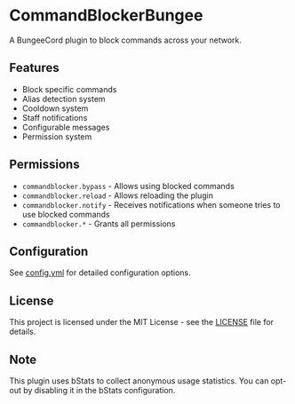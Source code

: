 # CommandBlockerBungee

A BungeeCord plugin to block commands across your network.

## Features

- Block specific commands
- Alias detection system
- Cooldown system
- Staff notifications
- Configurable messages
- Permission system

## Permissions

- `commandblocker.bypass` - Allows using blocked commands
- `commandblocker.reload` - Allows reloading the plugin
- `commandblocker.notify` - Receives notifications when someone tries to use blocked commands
- `commandblocker.*` - Grants all permissions

## Configuration

See [config.yml](src/main/resources/config.yml) for detailed configuration options.

## License

This project is licensed under the MIT License - see the [LICENSE](LICENSE) file for details.

## Note

This plugin uses bStats to collect anonymous usage statistics. You can opt-out by disabling it in the bStats configuration.
